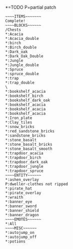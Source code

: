 *=TODO
P=partial patch
~~~~~~~~~~~~~~
~~~~ITEMS~~~~~~~
Complete!
~~~~BLOCKS~~~~~~
/Chests
*:Acacia
*:Acacia_double
*:birch
*:Birch_double
*:Dark_oak
*:Dark_Oak_Double
*:Jungle
*:Jungle_double
*:Spruce
*:spruce_double
*:trap
*:trap_double
\
*:bookshelf_acacia
*:bookshelf_birch
*:bookshelf_dark_oak
*:bookshelf_acacia
*:bookshelf_acacia
*:bookshelf_acacia
*:Iron_plate
*:Clay_tiles
*:snow_bricks
*:red_sandstone_bricks
*:sandstone_bricks
*:stone_basalt
*:stone_basalt_bricks
*:stone_basalt_smooth
*:trapdoor_acacia
*:trapdoor_birch
*:trapdoor_dark_oak
*:trapdoor_jungle
*:trapdoor_spruce
~~~~ENTITY~~~~~~
*:ashen_overlay
P:dweller-clothes not ripped
*:pirate_hat
*:pirate_overlay
*:wraith
*:banner_eye
*:banner_sword
*:banner_shield
*:banner_dragon
~~~~EMOTES~~~~~~
*:All
~~~~MISC~~~~~~
*:autojump_on
*:autojump_off
*:potions
